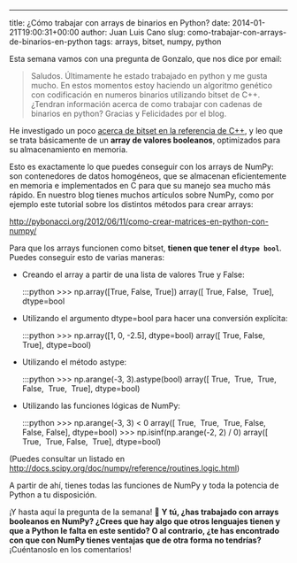 ---
title: ¿Cómo trabajar con arrays de binarios en Python?
date: 2014-01-21T19:00:31+00:00
author: Juan Luis Cano
slug: como-trabajar-con-arrays-de-binarios-en-python
tags: arrays, bitset, numpy, python

Esta semana vamos con una pregunta de Gonzalo, que nos dice por email:

> Saludos. Últimamente he estado trabajado en python y me gusta mucho. En estos momentos estoy haciendo un algoritmo genético con codificación en numeros binarios utilizando bitset de C++. ¿Tendran información acerca de como trabajar con cadenas de binarios en python? Gracias y Felicidades por el blog.

He investigado un poco [acerca de bitset en la referencia de C++](http://www.cplusplus.com/reference/bitset/bitset/), y leo que se trata básicamente de un **array de valores booleanos**, optimizados para su almacenamiento en memoria.

<!--more-->

Esto es exactamente lo que puedes conseguir con los arrays de NumPy: son contenedores de datos homogéneos, que se almacenan eficientemente en memoria e implementados en C para que su manejo sea mucho más rápido. En nuestro blog tienes muchos artículos sobre NumPy, como por ejemplo este tutorial sobre los distintos métodos para crear arrays:

<http://pybonacci.org/2012/06/11/como-crear-matrices-en-python-con-numpy/>

Para que los arrays funcionen como bitset, **tienen que tener el `dtype bool`**. Puedes conseguir esto de varias maneras:

  * Creando el array a partir de una lista de valores True y False:

    :::python
    &gt;&gt;&gt; np.array([True, False, True])
    array([ True, False,  True], dtype=bool

  * Utilizando el argumento dtype=bool para hacer una conversión explícita:

    :::python
    &gt;&gt;&gt; np.array([1, 0, -2.5], dtype=bool)
    array([ True, False,  True], dtype=bool)

  * Utilizando el método astype:

    :::python
    &gt;&gt;&gt; np.arange(-3, 3).astype(bool)
    array([ True,  True,  True, False,  True,  True], dtype=bool)

  * Utilizando las funciones lógicas de NumPy:

    :::python
    &gt;&gt;&gt; np.arange(-3, 3) &lt; 0
    array([ True,  True,  True, False, False, False], dtype=bool)
    &gt;&gt;&gt; np.isinf(np.arange(-2, 2) / 0)
    array([ True,  True, False,  True], dtype=bool)

(Puedes consultar un listado en <http://docs.scipy.org/doc/numpy/reference/routines.logic.html>)

A partir de ahí, tienes todas las funciones de NumPy y toda la potencia de Python a tu disposición.

¡Y hasta aquí la pregunta de la semana! 🙂 **Y tú, ¿has trabajado con arrays booleanos en NumPy? ¿Crees que hay algo que otros lenguajes tienen y que a Python le falta en este sentido? O al contrario, ¿te has encontrado con que con NumPy tienes ventajas que de otra forma no tendrías?** ¡Cuéntanoslo en los comentarios!